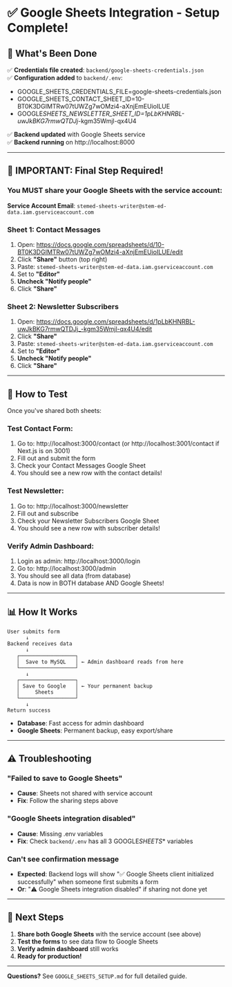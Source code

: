 # ✅ Google Sheets Integration - Setup Complete!

## 🎉 What's Been Done

✅ **Credentials file created**: `backend/google-sheets-credentials.json`  
✅ **Configuration added** to `backend/.env`:

- GOOGLE_SHEETS_CREDENTIALS_FILE=google-sheets-credentials.json
- GOOGLE_SHEETS_CONTACT_SHEET_ID=10-BT0K3DGIMTRw07tUWZg7wOMzi4-aXnjEmEUioILUE
- GOOGLE*SHEETS_NEWSLETTER_SHEET_ID=1pLbKHNRBL-uwJkBKG7rmwQTDJj*-kgm35Wmjl-qx4U4

✅ **Backend updated** with Google Sheets service  
✅ **Backend running** on http://localhost:8000

---

## 🔑 IMPORTANT: Final Step Required!

### You MUST share your Google Sheets with the service account:

**Service Account Email**: `stemed-sheets-writer@stem-ed-data.iam.gserviceaccount.com`

### Sheet 1: Contact Messages

1. Open: https://docs.google.com/spreadsheets/d/10-BT0K3DGIMTRw07tUWZg7wOMzi4-aXnjEmEUioILUE/edit
2. Click **"Share"** button (top right)
3. Paste: `stemed-sheets-writer@stem-ed-data.iam.gserviceaccount.com`
4. Set to **"Editor"**
5. **Uncheck "Notify people"**
6. Click **"Share"**

### Sheet 2: Newsletter Subscribers

1. Open: https://docs.google.com/spreadsheets/d/1pLbKHNRBL-uwJkBKG7rmwQTDJj_-kgm35Wmjl-qx4U4/edit
2. Click **"Share"**
3. Paste: `stemed-sheets-writer@stem-ed-data.iam.gserviceaccount.com`
4. Set to **"Editor"**
5. **Uncheck "Notify people"**
6. Click **"Share"**

---

## 🧪 How to Test

Once you've shared both sheets:

### Test Contact Form:

1. Go to: http://localhost:3000/contact (or http://localhost:3001/contact if Next.js is on 3001)
2. Fill out and submit the form
3. Check your Contact Messages Google Sheet
4. You should see a new row with the contact details!

### Test Newsletter:

1. Go to: http://localhost:3000/newsletter
2. Fill out and subscribe
3. Check your Newsletter Subscribers Google Sheet
4. You should see a new row with subscriber details!

### Verify Admin Dashboard:

1. Login as admin: http://localhost:3000/login
2. Go to: http://localhost:3000/admin
3. You should see all data (from database)
4. Data is now in BOTH database AND Google Sheets!

---

## 📊 How It Works

```
User submits form
      ↓
Backend receives data
      ↓
   ┌──────────────────┐
   │  Save to MySQL   │ ← Admin dashboard reads from here
   └──────────────────┘
      ↓
   ┌──────────────────┐
   │ Save to Google   │ ← Your permanent backup
   │     Sheets       │
   └──────────────────┘
      ↓
Return success
```

- **Database**: Fast access for admin dashboard
- **Google Sheets**: Permanent backup, easy export/share

---

## ⚠️ Troubleshooting

### "Failed to save to Google Sheets"

- **Cause**: Sheets not shared with service account
- **Fix**: Follow the sharing steps above

### "Google Sheets integration disabled"

- **Cause**: Missing .env variables
- **Fix**: Check `backend/.env` has all 3 GOOGLE*SHEETS*\* variables

### Can't see confirmation message

- **Expected**: Backend logs will show "✅ Google Sheets client initialized successfully" when someone first submits a form
- **Or**: "⚠️ Google Sheets integration disabled" if sharing not done yet

---

## 🎯 Next Steps

1. **Share both Google Sheets** with the service account (see above)
2. **Test the forms** to see data flow to Google Sheets
3. **Verify admin dashboard** still works
4. **Ready for production!**

---

**Questions?** See `GOOGLE_SHEETS_SETUP.md` for full detailed guide.
